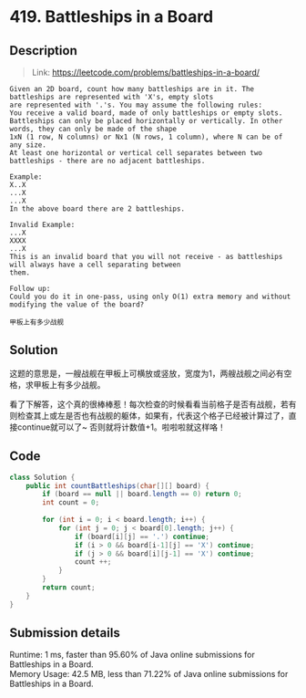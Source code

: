 # 419. Battleships in a Board

## Description

> Link: https://leetcode.com/problems/battleships-in-a-board/

```
Given an 2D board, count how many battleships are in it. The battleships are represented with 'X's, empty slots
are represented with '.'s. You may assume the following rules:
You receive a valid board, made of only battleships or empty slots.
Battleships can only be placed horizontally or vertically. In other words, they can only be made of the shape
1xN (1 row, N columns) or Nx1 (N rows, 1 column), where N can be of any size.
At least one horizontal or vertical cell separates between two battleships - there are no adjacent battleships.

Example:
X..X
...X
...X
In the above board there are 2 battleships.

Invalid Example:
...X
XXXX
...X
This is an invalid board that you will not receive - as battleships will always have a cell separating between 
them.

Follow up:
Could you do it in one-pass, using only O(1) extra memory and without modifying the value of the board?

甲板上有多少战舰

```


## Solution

这题的意思是，一艘战舰在甲板上可横放或竖放，宽度为1，两艘战舰之间必有空格，求甲板上有多少战舰。

看了下解答，这个真的很棒棒惹！每次检查的时候看看当前格子是否有战舰，若有则检查其上或左是否也有战舰的躯体，如果有，代表这个格子已经被计算过了，直接continue就可以了~ 否则就将计数值+1。啦啦啦就这样咯！


## Code

```java
class Solution {
    public int countBattleships(char[][] board) {
        if (board == null || board.length == 0) return 0;
        int count = 0;
        
        for (int i = 0; i < board.length; i++) {
            for (int j = 0; j < board[0].length; j++) {
                if (board[i][j] == '.') continue;
                if (i > 0 && board[i-1][j] == 'X') continue;
                if (j > 0 && board[i][j-1] == 'X') continue;
                count ++;
            }
        }
        return count;
    }
}
```


## Submission details
Runtime: 1 ms, faster than 95.60% of Java online submissions for Battleships in a Board.<br>
Memory Usage: 42.5 MB, less than 71.22% of Java online submissions for Battleships in a Board.
